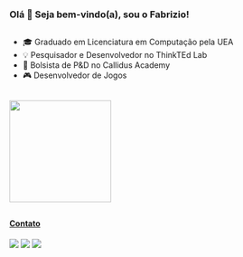 ### Olá 👋 Seja bem-vindo(a), sou o Fabrizio!
##

- 🎓 Graduado em Licenciatura em Computação pela UEA
- 💡 Pesquisador e Desenvolvedor no ThinkTEd Lab
- 💼 Bolsista de P&D no Callidus Academy
- 🎮 Desenvolvedor de Jogos
##
 <div>
  <a href="https://github.com/fabhonda">
  <!- <img height="180em" src="https://github-readme-stats.vercel.app/api?username=fabhonda&show_icons=true&theme=dark&include_all_commits=true&count_private=true"/>
  <img height="180em" src="https://github-readme-stats.vercel.app/api/top-langs/?username=fabhonda&layout=compact&langs_count=7&theme=dark"/>
</div>
 
 ##
 #### Contato
  <a href = "https://web.facebook.com/fabrizio.honda/"><img src="https://img.shields.io/badge/Facebook-1877F2?style=for-the-badge&logo=facebook&logoColor=white"></a>
  <a href="https://www.instagram.com/fabhonda/" target="_blank"><img src="https://img.shields.io/badge/Instagram-E4405F?style=for-the-badge&logo=instagram&logoColor=white" target="_blank"></a>
  <a href="https://www.linkedin.com/in/fabhonda/" target="_blank"><img src="https://img.shields.io/badge/-LinkedIn-%230077B5?style=for-the-badge&logo=linkedin&logoColor=white" target="_blank"></a> 

</div>
